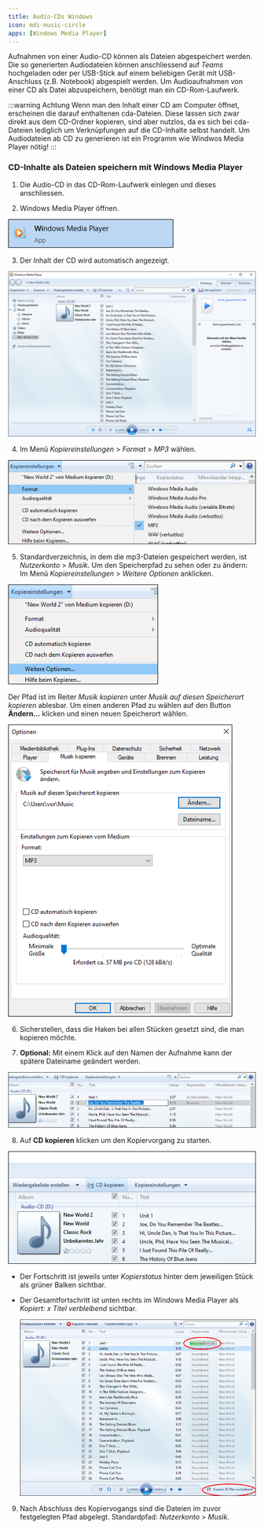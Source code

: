 ```yaml
---
title: Audio-CDs Windows
icon: mdi-music-circle
apps: [Windows Media Player]
---
```




Aufnahmen von einer Audio-CD können als Dateien abgespeichert werden. Die so generierten Audiodateien können anschliessend auf _Teams_ hochgeladen oder per USB-Stick auf einem beliebigen Gerät mit USB-Anschluss (z.B. Notebook) abgespielt werden. Um Audioaufnahmen von einer CD als Datei abzuspeichern, benötigt man ein CD-Rom-Laufwerk.

:::warning Achtung
Wenn man den Inhalt einer CD am Computer öffnet, erscheinen die darauf enthaltenen cda-Dateien. Diese lassen sich zwar direkt aus dem CD-Ordner kopieren, sind aber nutzlos, da es sich bei cda-Dateien lediglich um Verknüpfungen auf die CD-Inhalte selbst handelt. Um Audiodateien ab CD zu generieren ist ein Programm wie Windwos Media Player nötig! 
:::

### CD-Inhalte als Dateien speichern mit Windows Media Player

1. Die Audio-CD in das CD-Rom-Laufwerk einlegen und dieses anschliessen.

2. Windows Media Player öffnen.

![](./images/CD-kopieren01.png)

3. Der Inhalt der CD wird automatisch angezeigt.

![](./images/CD-kopieren02.png)

4. Im Menü _Kopiereinstellungen_ > _Format_ > _MP3_ wählen.

![](./images/CD-kopieren03.png)

5. Standardverzeichnis, in dem die mp3-Dateien gespeichert werden, ist _Nutzerkonto_ > _Musik_.
Um den Speicherpfad zu sehen oder zu ändern: Im Menü _Kopiereinstellungen_ > _Weitere Optionen_ anklicken.

![](./images/CD-kopieren04.png)

Der Pfad ist im Reiter _Musik kopieren_ unter _Musik auf diesen Speicherort kopieren_ ablesbar. Um einen anderen Pfad zu wählen auf den Button __Ändern...__ klicken und einen neuen Speicherort wählen.

![](./images/CD-kopieren05.png)

6. Sicherstellen, dass die Haken bei allen Stücken gesetzt sind, die man kopieren möchte.

7. **Optional:** Mit einem Klick auf den Namen der Aufnahme kann der spätere Dateiname geändert werden.

![](./images/CD-kopieren06.png)

8. Auf __CD kopieren__ klicken um den Kopiervorgang zu starten.

![](./images/CD-kopieren07.png)

* Der Fortschritt ist jeweils unter _Kopierstatus_ hinter dem jeweiligen Stück als grüner Balken sichtbar.
* Der Gesamtfortschritt ist unten rechts im Windows Media Player als _Kopiert: x Titel verbleibend_ sichtbar.

    ![](./images/CD-kopieren11.png)



9. Nach Abschluss des Kopiervogangs sind die Dateien im zuvor festgelegten Pfad abgelegt. Standardpfad: _Nutzerkonto_ > _Musik_.

